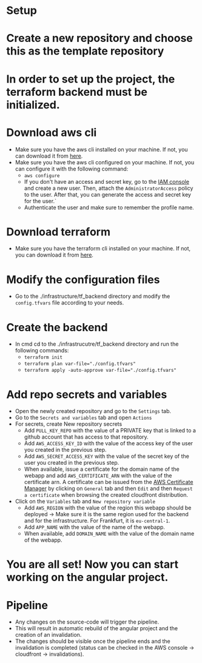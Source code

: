 # Setup

# Create a new repository and choose this as the template repository

# In order to set up the project, the terraform backend must be initialized.

# Download aws cli
- Make sure you have the aws cli installed on your machine. If not, you can download it from [here](https://docs.aws.amazon.com/cli/latest/userguide/install-cliv2.html).
- Make sure you have the aws cli configured on your machine. If not, you can configure it with the following command:
  - `aws configure`
  - If you don't have an access and secret key, go to the [IAM console](https://console.aws.amazon.com/iam/home?region=us-east-1#/users) and create a new user. Then, attach the `AdministratorAccess` policy to the user. After that, you can generate the access and secret key for the user.`
  - Authenticate the user and make sure to remember the profile name.

# Download terraform
- Make sure you have the terraform cli installed on your machine. If not, you can download it from [here](https://www.terraform.io/downloads.html).

# Modify the configuration files
- Go to the ./infrastructure/tf_backend directory and modify the `config.tfvars` file according to your needs.

# Create the backend
- In cmd cd to the ./infrastrucutre/tf_backend directory and run the following commands:
  - `terraform init`
  - `terraform plan var-file="./config.tfvars"`
  - `terraform apply -auto-approve var-file="./config.tfvars"`

# Add repo secrets and variables
- Open the newly created repository and go to the `Settings` tab.
- Go to the `Secrets and variables` tab and open `Actions`
- For secrets, create New repository secrets
  - Add `PULL_KEY_REPO` with the value of a PRIVATE key that is linked to a github account that has access to that repository.
  - Add `AWS_ACCESS_KEY_ID` with the value of the access key of the user you created in the previous step.
  - Add `AWS_SECRET_ACCESS_KEY` with the value of the secret key of the user you created in the previous step.
  - When available, issue a certificate for the domain name of the webapp and add `AWS_CERTIFICATE_ARN` with the value of the certificate arn. A certificate can be issued from the [AWS Certificate Manager](https://console.aws.amazon.com/acm/home?region=us-east-1#/) by clicking on `General` tab and then `Edit` and then `Request a certificate` when browsing the created cloudfront distribution.
- Click on the `Variables` tab and `New repository variable`
  - Add `AWS_REGION` with the value of the region this webapp should be deployed -> Make sure it is the same region used for the backend and for the infrastructure. For Frankfurt, it is `eu-central-1`.
  - Add `APP_NAME` with the value of the name of the webapp.
  - When available, add `DOMAIN_NAME` with the value of the domain name of the webapp.
  
# You are all set! Now you can start working on the angular project.

# Pipeline
- Any changes on the source-code will trigger the pipeline.
- This will result in automatic rebuild of the angular project and the creation of an invalidation.
- The changes should be visible once the pipeline ends and the invalidation is completed (status can be checked in the AWS console -> cloudfront -> invalidations).